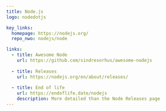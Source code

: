 ```yaml
---
title: Node.js
logo: nodedotjs

key_links:
  homepage: https://nodejs.org/
  repo_nwo: nodejs/node

links:
  - title: Awesome Node
    url: https://github.com/sindresorhus/awesome-nodejs
    
  - title: Releases
    url: https://nodejs.org/en/about/releases/
    
  - title: End of life 
    url: https://endoflife.date/nodejs
    description: More detailed than the Node Releases page
---
```

